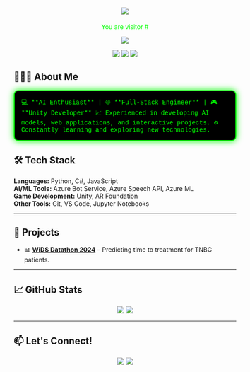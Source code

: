 <h1 align="center">
    <img src="https://readme-typing-svg.herokuapp.com/?font=Courier+New&size=40&duration=3000&color=00FF00&center=true&vCenter=true&width=700&height=70&lines=Hello,+World!+🌍;My+name+is+Omnia!+👋;Welcome+to+my+profile!+🚀"/>
</h1>

<p align="center" style="font-size: 14px; color: #00FF00;">
    You are visitor #
</p>

<p align="center">
    <img src="https://profile-counter.glitch.me/OmniaOsama03/count.svg" />
</p>


<p align="center">
    <img src="https://img.shields.io/badge/AI%20Enthusiast-💻-blue" />
    <img src="https://img.shields.io/badge/Full--Stack%20Engineer-🌐-blue" />
    <img src="https://img.shields.io/badge/Unity%20Developer-🎮-blue" />
</p>



## 👨🏻‍💻 About Me

<div style="
    font-family: 'Courier New', Courier, monospace;
    color: #00FF00;
    background-color: #000000;
    padding: 15px;
    border: 2px solid #00FF00;
    border-radius: 10px;
    box-shadow: 0 0 15px #00FF00;">
💻 **AI Enthusiast** | 🌐 **Full-Stack Engineer** | 🎮 **Unity Developer**  
📈 Experienced in developing AI models, web applications, and interactive projects.  
⚙️ Constantly learning and exploring new technologies.  
</div>


## 🛠️ Tech Stack
**Languages:** Python, C#, JavaScript  
**AI/ML Tools:** Azure Bot Service, Azure Speech API, Azure ML  
**Game Development:** Unity, AR Foundation  
**Other Tools:** Git, VS Code, Jupyter Notebooks  

---

## 🌟 Projects
- 📊 [**WiDS Datathon 2024**](#) – Predicting time to treatment for TNBC patients.

---

## 📈 GitHub Stats
<p align="center">
    <img src="https://github-readme-stats.vercel.app/api?username=OmniaOsama03&show_icons=true&theme=radical" />
    <img src="https://github-readme-streak-stats.herokuapp.com/?user=OmniaOsama03&theme=radical" />
</p>

---

## 📫 Let's Connect!
<p align="center">
    <a href="[https://www.linkedin.com/in/yourprofile](https://www.linkedin.com/in/omniaosamaahmed/)"><img src="https://img.shields.io/badge/LinkedIn-0A66C2?style=for-the-badge&logo=linkedin&logoColor=white"/></a>
    <a href="mailto:omniaosama432@gmail.com"><img src="https://img.shields.io/badge/Email-D14836?style=for-the-badge&logo=gmail&logoColor=white"/></a>
</p>

